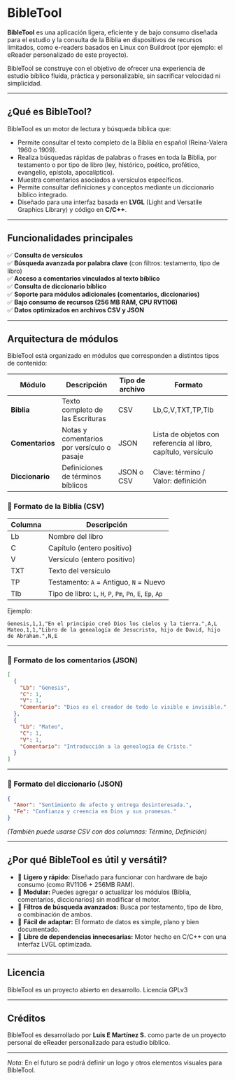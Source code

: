 # BibleTool

**BibleTool** es una aplicación ligera, eficiente y de bajo consumo diseñada para el estudio y la consulta de la Biblia en dispositivos de recursos limitados, como e-readers basados en Linux con Buildroot (por ejemplo: el eReader personalizado de este proyecto).

BibleTool se construye con el objetivo de ofrecer una experiencia de estudio bíblico fluida, práctica y personalizable, sin sacrificar velocidad ni simplicidad.

---

## ¿Qué es BibleTool?

BibleTool es un motor de lectura y búsqueda bíblica que:

- Permite consultar el texto completo de la Biblia en español (Reina-Valera 1960 o 1909).
- Realiza búsquedas rápidas de palabras o frases en toda la Biblia, por testamento o por tipo de libro (ley, histórico, poético, profético, evangelio, epístola, apocalíptico).
- Muestra comentarios asociados a versículos específicos.
- Permite consultar definiciones y conceptos mediante un diccionario bíblico integrado.
- Diseñado para una interfaz basada en **LVGL** (Light and Versatile Graphics Library) y código en **C/C++**.

---

## Funcionalidades principales

✅ **Consulta de versículos**\
✅ **Búsqueda avanzada por palabra clave** (con filtros: testamento, tipo de libro)\
✅ **Acceso a comentarios vinculados al texto bíblico**\
✅ **Consulta de diccionario bíblico**\
✅ **Soporte para módulos adicionales (comentarios, diccionarios)**\
✅ **Bajo consumo de recursos (256 MB RAM, CPU RV1106)**\
✅ **Datos optimizados en archivos CSV y JSON**

---

## Arquitectura de módulos

BibleTool está organizado en módulos que corresponden a distintos tipos de contenido:

| Módulo          | Descripción                                | Tipo de archivo | Formato                                                       |
| --------------- | ------------------------------------------ | --------------- | ------------------------------------------------------------- |
| **Biblia**      | Texto completo de las Escrituras           | CSV             | Lb,C,V,TXT,TP,Tlb                                             |
| **Comentarios** | Notas y comentarios por versículo o pasaje | JSON            | Lista de objetos con referencia al libro, capítulo, versículo |
| **Diccionario** | Definiciones de términos bíblicos          | JSON o CSV      | Clave: término / Valor: definición                            |

### 📁 Formato de la Biblia (CSV)

| Columna | Descripción                                               |
| ------- | --------------------------------------------------------- |
| Lb      | Nombre del libro                                          |
| C       | Capítulo (entero positivo)                                |
| V       | Versículo (entero positivo)                               |
| TXT     | Texto del versículo                                       |
| TP      | Testamento: `A` = Antiguo, `N` = Nuevo                    |
| Tlb     | Tipo de libro: `L`, `H`, `P`, `Pm`, `Pn`, `E`, `Ep`, `Ap` |

Ejemplo:

```csv
Genesis,1,1,"En el principio creó Dios los cielos y la tierra.",A,L
Mateo,1,1,"Libro de la genealogía de Jesucristo, hijo de David, hijo de Abraham.",N,E
```

---

### 📁 Formato de los comentarios (JSON)

```json
[
  {
    "Lb": "Genesis",
    "C": 1,
    "V": 1,
    "Comentario": "Dios es el creador de todo lo visible e invisible."
  },
  {
    "Lb": "Mateo",
    "C": 1,
    "V": 1,
    "Comentario": "Introducción a la genealogía de Cristo."
  }
]
```

---

### 📁 Formato del diccionario (JSON)

```json
{
  "Amor": "Sentimiento de afecto y entrega desinteresada.",
  "Fe": "Confianza y creencia en Dios y sus promesas."
}
```

*(También puede usarse CSV con dos columnas: Término, Definición)*

---

## ¿Por qué BibleTool es útil y versátil?

- 🔹 **Ligero y rápido:** Diseñado para funcionar con hardware de bajo consumo (como RV1106 + 256MB RAM).
- 🔹 **Modular:** Puedes agregar o actualizar los módulos (Biblia, comentarios, diccionarios) sin modificar el motor.
- 🔹 **Filtros de búsqueda avanzados:** Busca por testamento, tipo de libro, o combinación de ambos.
- 🔹 **Fácil de adaptar:** El formato de datos es simple, plano y bien documentado.
- 🔹 **Libre de dependencias innecesarias:** Motor hecho en C/C++ con una interfaz LVGL optimizada.

---

## Licencia

BibleTool es un proyecto abierto en desarrollo. Licencia GPLv3

---

## Créditos

BibleTool es desarrollado por **Luis E Martínez S.** como parte de un proyecto personal de eReader personalizado para estudio bíblico.

---

*Nota:* En el futuro se podrá definir un logo y otros elementos visuales para BibleTool.

